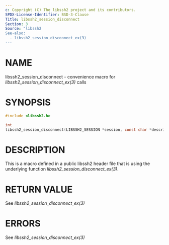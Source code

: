 ```yaml
---
c: Copyright (C) The libssh2 project and its contributors.
SPDX-License-Identifier: BSD-3-Clause
Title: libssh2_session_disconnect
Section: 3
Source: "libssh2
See-also:
  - libssh2_session_disconnect_ex(3)
---
```


# NAME

libssh2_session_disconnect - convenience macro for *libssh2_session_disconnect_ex(3)* calls

# SYNOPSIS

~~~c
#include <libssh2.h>

int
libssh2_session_disconnect(LIBSSH2_SESSION *session, const char *description);
~~~

# DESCRIPTION

This is a macro defined in a public libssh2 header file that is using the
underlying function *libssh2_session_disconnect_ex(3)*.

# RETURN VALUE

See *libssh2_session_disconnect_ex(3)*

# ERRORS

See *libssh2_session_disconnect_ex(3)*
